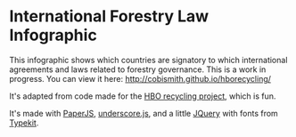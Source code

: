 International Forestry Law Infographic
==================================================

This infographic shows which countries are signatory to which international agreements and laws related to forestry governance. This is a work in progress. You can view it here: http://cobismith.github.io/hborecycling/

It's adapted from code made for the [HBO recycling project](https://github.com/zgrossbart/hborecycling), which is fun. 

It's made with [PaperJS](http://www.paperjs.org), [underscore.js](http://documentcloud.github.com/underscore), and a little [JQuery](http://www.jquery.com) with fonts from [Typekit](http://typekit.com).
